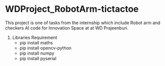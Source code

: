 # WDProject_RobotArm-tictactoe
This project is one of tasks from the internship which include Robot arm and checkers AI code for Innovation Space at at WD Prajeenburi.

1.  Libraries Requirement
    - pip install maths
    - pip install opencv-python
    - pip install numpy
    - pip install pyserial
